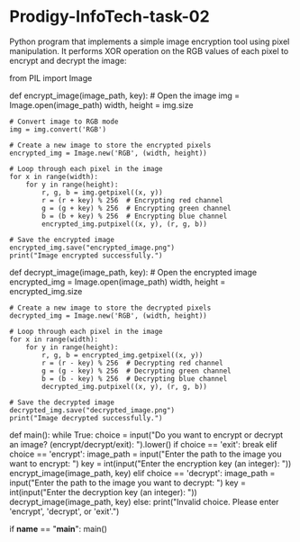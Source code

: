 # Prodigy-InfoTech-task-02
 Python program that implements a simple image encryption tool using pixel manipulation. It performs XOR operation on the RGB values of each pixel to encrypt and decrypt the image:

 from PIL import Image

def encrypt_image(image_path, key):
    # Open the image
    img = Image.open(image_path)
    width, height = img.size
    
    # Convert image to RGB mode
    img = img.convert('RGB')
    
    # Create a new image to store the encrypted pixels
    encrypted_img = Image.new('RGB', (width, height))
    
    # Loop through each pixel in the image
    for x in range(width):
        for y in range(height):
            r, g, b = img.getpixel((x, y))
            r = (r + key) % 256  # Encrypting red channel
            g = (g + key) % 256  # Encrypting green channel
            b = (b + key) % 256  # Encrypting blue channel
            encrypted_img.putpixel((x, y), (r, g, b))
    
    # Save the encrypted image
    encrypted_img.save("encrypted_image.png")
    print("Image encrypted successfully.")

def decrypt_image(image_path, key):
    # Open the encrypted image
    encrypted_img = Image.open(image_path)
    width, height = encrypted_img.size
    
    # Create a new image to store the decrypted pixels
    decrypted_img = Image.new('RGB', (width, height))
    
    # Loop through each pixel in the image
    for x in range(width):
        for y in range(height):
            r, g, b = encrypted_img.getpixel((x, y))
            r = (r - key) % 256  # Decrypting red channel
            g = (g - key) % 256  # Decrypting green channel
            b = (b - key) % 256  # Decrypting blue channel
            decrypted_img.putpixel((x, y), (r, g, b))
    
    # Save the decrypted image
    decrypted_img.save("decrypted_image.png")
    print("Image decrypted successfully.")

def main():
    while True:
        choice = input("Do you want to encrypt or decrypt an image? (encrypt/decrypt/exit): ").lower()
        if choice == 'exit':
            break
        elif choice == 'encrypt':
            image_path = input("Enter the path to the image you want to encrypt: ")
            key = int(input("Enter the encryption key (an integer): "))
            encrypt_image(image_path, key)
        elif choice == 'decrypt':
            image_path = input("Enter the path to the image you want to decrypt: ")
            key = int(input("Enter the decryption key (an integer): "))
            decrypt_image(image_path, key)
        else:
            print("Invalid choice. Please enter 'encrypt', 'decrypt', or 'exit'.")

if __name__ == "__main__":
    main()

